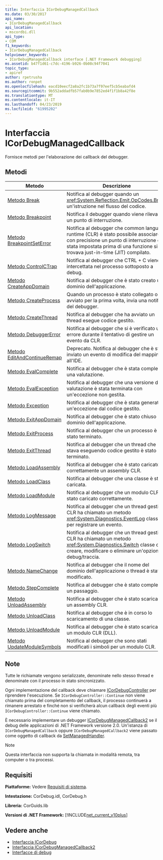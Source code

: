 ```yaml
---
title: Interfaccia ICorDebugManagedCallback
ms.date: 03/30/2017
api_name:
- ICorDebugManagedCallback
api_location:
- mscordbi.dll
api_type:
- COM
f1_keywords:
- ICorDebugManagedCallback
helpviewer_keywords:
- ICorDebugManagedCallback interface [.NET Framework debugging]
ms.assetid: b47f1d61-c7dc-4196-b926-0b08c94f7041
topic_type:
- apiref
author: rpetrusha
ms.author: ronpet
ms.openlocfilehash: eacd10eecf2a8a2fc1b73a7f97eef5cb5eabafd4
ms.sourcegitcommit: 9b552addadfb57fab0b9e7852ed4f1f1b8a42f8e
ms.translationtype: MT
ms.contentlocale: it-IT
ms.lasthandoff: 04/23/2019
ms.locfileid: "61995202"
---
```

# <a name="icordebugmanagedcallback-interface"></a>Interfaccia ICorDebugManagedCallback
Fornisce metodi per l'elaborazione dei callback del debugger.  
  
## <a name="methods"></a>Metodi  
  
|Metodo|Descrizione|  
|------------|-----------------|  
|[Metodo Break](../../../../docs/framework/unmanaged-api/debugging/icordebugmanagedcallback-break-method.md)|Notifica al debugger quando un <xref:System.Reflection.Emit.OpCodes.Break> un'istruzione nel flusso del codice.|  
|[Metodo Breakpoint](../../../../docs/framework/unmanaged-api/debugging/icordebugmanagedcallback-breakpoint-method.md)|Notifica il debugger quando viene rilevato un punto di interruzione.|  
|[Metodo BreakpointSetError](../../../../docs/framework/unmanaged-api/debugging/icordebugmanagedcallback-breakpointseterror-method.md)|Notifica al debugger che common language runtime (CLR) è stato possibile associare con precisione un punto di interruzione è stata impostata prima di una funzione si trovava just-in-time (JIT) compilato.|  
|[Metodo ControlCTrap](../../../../docs/framework/unmanaged-api/debugging/icordebugmanagedcallback-controlctrap-method.md)|Notifica al debugger che CTRL + C viene intercettata nel processo sottoposto a debug.|  
|[Metodo CreateAppDomain](../../../../docs/framework/unmanaged-api/debugging/icordebugmanagedcallback-createappdomain-method.md)|Notifica al debugger che è stato creato un dominio dell'applicazione.|  
|[Metodo CreateProcess](../../../../docs/framework/unmanaged-api/debugging/icordebugmanagedcallback-createprocess-method.md)|Quando un processo è stato collegato o avviato per la prima volta, invia una notifica del debugger.|  
|[Metodo CreateThread](../../../../docs/framework/unmanaged-api/debugging/icordebugmanagedcallback-createthread-method.md)|Notifica al debugger che ha avviato un thread esegue codice gestito.|  
|[Metodo DebuggerError](../../../../docs/framework/unmanaged-api/debugging/icordebugmanagedcallback-debuggererror-method.md)|Notifica al debugger che si è verificato un errore durante il tentativo di gestire un evento da CLR.|  
|[Metodo EditAndContinueRemap](../../../../docs/framework/unmanaged-api/debugging/icordebugmanagedcallback-editandcontinueremap-method.md)|Deprecato. Notifica al debugger che è stato inviato un evento di modifica del mapping all'IDE.|  
|[Metodo EvalComplete](../../../../docs/framework/unmanaged-api/debugging/icordebugmanagedcallback-evalcomplete-method.md)|Notifica al debugger che è stata completata una valutazione.|  
|[Metodo EvalException](../../../../docs/framework/unmanaged-api/debugging/icordebugmanagedcallback-evalexception-method.md)|Notifica al debugger che una versione di valutazione è stata terminata con un'eccezione non gestita.|  
|[Metodo Exception](../../../../docs/framework/unmanaged-api/debugging/icordebugmanagedcallback-exception-method.md)|Notifica al debugger che è stata generata un'eccezione dal codice gestito.|  
|[Metodo ExitAppDomain](../../../../docs/framework/unmanaged-api/debugging/icordebugmanagedcallback-exitappdomain-method.md)|Notifica al debugger che è stato chiuso un dominio dell'applicazione.|  
|[Metodo ExitProcess](../../../../docs/framework/unmanaged-api/debugging/icordebugmanagedcallback-exitprocess-method.md)|Notifica al debugger che un processo è stato terminato.|  
|[Metodo ExitThread](../../../../docs/framework/unmanaged-api/debugging/icordebugmanagedcallback-exitthread-method.md)|Notifica al debugger che un thread che stava eseguendo codice gestito è stato terminato.|  
|[Metodo LoadAssembly](../../../../docs/framework/unmanaged-api/debugging/icordebugmanagedcallback-loadassembly-method.md)|Notifica al debugger che è stato caricato correttamente un assembly CLR.|  
|[Metodo LoadClass](../../../../docs/framework/unmanaged-api/debugging/icordebugmanagedcallback-loadclass-method.md)|Notifica al debugger che una classe è stata caricata.|  
|[Metodo LoadModule](../../../../docs/framework/unmanaged-api/debugging/icordebugmanagedcallback-loadmodule-method.md)|Notifica al debugger che un modulo CLR è stato caricato correttamente.|  
|[Metodo LogMessage](../../../../docs/framework/unmanaged-api/debugging/icordebugmanagedcallback-logmessage-method.md)|Notifica al debugger che un thread gestito CLR ha chiamato un metodo <xref:System.Diagnostics.EventLog> classe per registrare un evento.|  
|[Metodo LogSwitch](../../../../docs/framework/unmanaged-api/debugging/icordebugmanagedcallback-logswitch-method.md)|Notifica al debugger che un thread gestito CLR ha chiamato un metodo <xref:System.Diagnostics.Switch> classe da creare, modificare o eliminare un'opzione di debug/traccia.|  
|[Metodo NameChange](../../../../docs/framework/unmanaged-api/debugging/icordebugmanagedcallback-namechange-method.md)|Notifica al debugger che il nome del dominio dell'applicazione o thread è stato modificato.|  
|[Metodo StepComplete](../../../../docs/framework/unmanaged-api/debugging/icordebugmanagedcallback-stepcomplete-method.md)|Notifica al debugger che è stato completato un passaggio.|  
|[Metodo UnloadAssembly](../../../../docs/framework/unmanaged-api/debugging/icordebugmanagedcallback-unloadassembly-method.md)|Notifica al debugger che è stato scaricato un assembly CLR.|  
|[Metodo UnloadClass](../../../../docs/framework/unmanaged-api/debugging/icordebugmanagedcallback-unloadclass-method.md)|Notifica al debugger che è in corso lo scaricamento di una classe.|  
|[Metodo UnloadModule](../../../../docs/framework/unmanaged-api/debugging/icordebugmanagedcallback-unloadmodule-method.md)|Notifica al debugger che è stato scaricato un modulo CLR (DLL).|  
|[Metodo UpdateModuleSymbols](../../../../docs/framework/unmanaged-api/debugging/icordebugmanagedcallback-updatemodulesymbols-method.md)|Notifica al debugger che sono stati modificati i simboli per un modulo CLR.|  
  
## <a name="remarks"></a>Note  
 Tutte le richiamate vengono serializzate, denominate nello stesso thread e denominate con il processo in stato sincronizzato.  
  
 Ogni implementazione del callback deve chiamare [ICorDebugController](../../../../docs/framework/unmanaged-api/debugging/icordebugcontroller-continue-method.md) per riprendere l'esecuzione. Se `ICorDebugController::Continue` non viene chiamato prima del completamento del callback, il processo continuerà a rimanere arrestato e finché non si verificherà alcun callback degli eventi più `ICorDebugController::Continue` viene chiamato.  
  
 È necessario implementare un debugger [ICorDebugManagedCallback2](../../../../docs/framework/unmanaged-api/debugging/icordebugmanagedcallback2-interface.md) se il debug delle applicazioni di .NET Framework versione 2.0. Un'istanza di `ICorDebugManagedCallback` oppure `ICorDebugManagedCallback2` viene passato come oggetto di callback da [SetManagedHandler](../../../../docs/framework/unmanaged-api/debugging/icordebug-setmanagedhandler-method.md).  
  
> [!NOTE]
>  Questa interfaccia non supporta la chiamata in modalità remota, tra computer o tra processi.  
  
## <a name="requirements"></a>Requisiti  
 **Piattaforme:** Vedere [Requisiti di sistema](../../../../docs/framework/get-started/system-requirements.md).  
  
 **Intestazione:** CorDebug.idl, CorDebug.h  
  
 **Libreria:** CorGuids.lib  
  
 **Versioni di .NET Framework:** [!INCLUDE[net_current_v10plus](../../../../includes/net-current-v10plus-md.md)]  
  
## <a name="see-also"></a>Vedere anche

- [Interfaccia ICorDebug](../../../../docs/framework/unmanaged-api/debugging/icordebug-interface.md)
- [Interfaccia ICorDebugManagedCallback2](../../../../docs/framework/unmanaged-api/debugging/icordebugmanagedcallback2-interface.md)
- [Interfacce di debug](../../../../docs/framework/unmanaged-api/debugging/debugging-interfaces.md)
